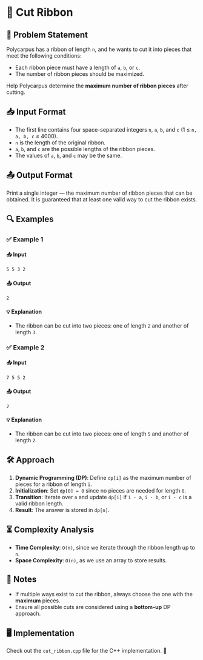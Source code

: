 # 🎀 Cut Ribbon

## 📜 Problem Statement
Polycarpus has a ribbon of length `n`, and he wants to cut it into pieces that meet the following conditions:
- Each ribbon piece must have a length of `a`, `b`, or `c`.
- The number of ribbon pieces should be maximized.

Help Polycarpus determine the **maximum number of ribbon pieces** after cutting.

## 📥 Input Format
- The first line contains four space-separated integers `n`, `a`, `b`, and `c` (1 ≤ `n, a, b, c` ≤ 4000).
- `n` is the length of the original ribbon.
- `a`, `b`, and `c` are the possible lengths of the ribbon pieces.
- The values of `a`, `b`, and `c` may be the same.

## 📤 Output Format
Print a single integer — the maximum number of ribbon pieces that can be obtained.
It is guaranteed that at least one valid way to cut the ribbon exists.

## 🔍 Examples
### ✅ Example 1
#### 📥 Input
```
5 5 3 2
```
#### 📤 Output
```
2
```
#### 💡 Explanation
- The ribbon can be cut into two pieces: one of length `2` and another of length `3`.

### ✅ Example 2
#### 📥 Input
```
7 5 5 2
```
#### 📤 Output
```
2
```
#### 💡 Explanation
- The ribbon can be cut into two pieces: one of length `5` and another of length `2`.

## 🛠️ Approach
1. **Dynamic Programming (DP)**: Define `dp[i]` as the maximum number of pieces for a ribbon of length `i`.
2. **Initialization**: Set `dp[0] = 0` since no pieces are needed for length `0`.
3. **Transition**: Iterate over `n` and update `dp[i]` if `i - a`, `i - b`, or `i - c` is a valid ribbon length.
4. **Result**: The answer is stored in `dp[n]`.

## ⏳ Complexity Analysis
- **Time Complexity**: `O(n)`, since we iterate through the ribbon length up to `n`.
- **Space Complexity**: `O(n)`, as we use an array to store results.

## 📝 Notes
- If multiple ways exist to cut the ribbon, always choose the one with the **maximum** pieces.
- Ensure all possible cuts are considered using a **bottom-up** DP approach.

## 🖥️ Implementation
Check out the `cut_ribbon.cpp` file for the C++ implementation. 🚀
